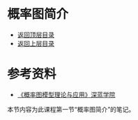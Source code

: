 # 概率图简介

- [返回顶层目录](../../README.md)
- [返回上层目录](probability-graphical-model.md)












# 参考资料

* [《概率图模型理论与应用》深蓝学院](http://www.shenlanxueyuan.com/course/106/task/1728/show)

本节内容为此课程第一节“概率图简介”的笔记。

